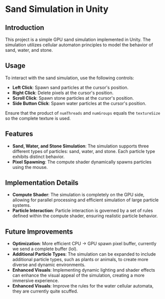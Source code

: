 # Sand Simulation in Unity

## Introduction
This project is a simple GPU sand simulation implemented in Unity. The simulation utilizes cellular automaton principles to model the behavior of sand, water, and stone.

## Usage
To interact with the sand simulation, use the following controls:
- <b>Left Click</b>: Spawn sand particles at the cursor's position.
- <b>Right Click</b>: Delete pixels at the cursor's position.
- <b>Scroll Click</b>: Spawn stone particles at the cursor's position.
- <b>Side Button Click</b>: Spawn water particles at the cursor's position.

Ensure that the product of <code>numThreads</code> and <code>numGroups</code> equals the <code>textureSize</code> so the complete texture is used.

## Features
- <b>Sand, Water, and Stone Simulation</b>: The simulation supports three different types of particles: sand, water, and stone. Each particle type exhibits distinct behavior.
- <b>Pixel Spawning</b>: The compute shader dynamically spawns particles using the mouse.

## Implementation Details
- <b>Compute Shader</b>: The simulation is completely on the GPU side, allowing for parallel processing and efficient simulation of large particle systems.
- <b>Particle Interaction</b>: Particle interaction is governed by a set of rules defined within the compute shader, ensuring realistic particle behavior.

## Future Improvements
- <b>Optimization</b>: More efficient CPU -> GPU spawn pixel buffer, currently we send a complete buffer (lol).
- <b>Additional Particle Types</b>: The simulation can be expanded to include additional particle types, such as plants or animals, to create more diverse and dynamic environments.
- <b>Enhanced Visuals</b>: Implementing dynamic lighting and shader effects can enhance the visual appeal of the simulation, creating a more immersive experience.
- <b>Enhanced Visuals</b>: Improve the rules for the water cellular automata, they are currently quite scuffed.
